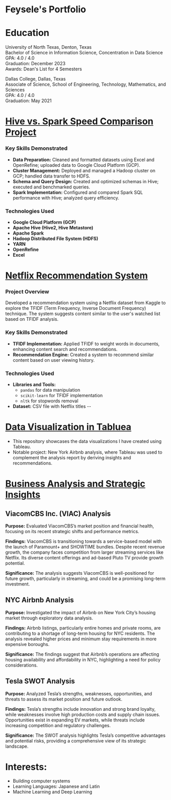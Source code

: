 # Feysele's Portfolio
# Education  
University of North Texas, Denton, Texas  
Bachelor of Science in Information Science, Concentration in Data Science  
GPA: 4.0 / 4.0  
Graduation: December 2023  
Awards: Dean's List for 4 Semesters

Dallas College, Dallas, Texas  
Associate of Science, School of Engineering, Technology, Mathematics, and Sciences  
GPA: 4.0 / 4.0  
Graduation: May 2021

# [Hive vs. Spark Speed Comparison Project](https://github.com/fey0/data-engineering)

### Key Skills Demonstrated
- **Data Preparation:** Cleaned and formatted datasets using Excel and OpenRefine; uploaded data to Google Cloud Platform (GCP).
- **Cluster Management:** Deployed and managed a Hadoop cluster on GCP; handled data transfer to HDFS.
- **Schema and Query Design:** Created and optimized schemas in Hive; executed and benchmarked queries.
- **Spark Implementation:** Configured and compared Spark SQL performance with Hive; analyzed query efficiency.

### Technologies Used
- **Google Cloud Platform (GCP)**
- **Apache Hive (Hive2, Hive Metastore)**
- **Apache Spark**
- **Hadoop Distributed File System (HDFS)**
- **YARN**
- **OpenRefine**
- **Excel**
  
# [Netflix Recommendation System](https://github.com/fey0/Netflix-Recommender)

### Project Overview
Developed a recommendation system using a Netflix dataset from Kaggle to explore the TFIDF (Term Frequency, Inverse Document Frequency) technique. The system suggests content similar to the user's watched list based on TFIDF analysis.

### Key Skills Demonstrated
- **TFIDF Implementation:** Applied TFIDF to weight words in documents, enhancing content search and recommendations.
- **Recommendation Engine:** Created a system to recommend similar content based on user viewing history.

### Technologies Used
- **Libraries and Tools:**
  - `pandas` for data manipulation
  - `scikit-learn` for TFIDF implementation
  - `nltk` for stopwords removal
- **Dataset:** CSV file with Netflix titles
--

# [Data Visualization in Tabluea](https://github.com/fey0/NYC-Airbnb/tree/main)
- This repository showcases the data visualizations I have created using Tableau.
- Notable project: New York Airbnb analysis, where Tableau was used to complement the analysis report by deriving insights and recommendations.

# [Business Analysis and Strategic Insights](https://github.com/fey0/analysis-reports)

## ViacomCBS Inc. (VIAC) Analysis
**Purpose:** Evaluated ViacomCBS’s market position and financial health, focusing on its recent strategic shifts and performance metrics.

**Findings:** ViacomCBS is transitioning towards a service-based model with the launch of Paramount+ and SHOWTIME bundles. Despite recent revenue growth, the company faces competition from larger streaming services like Netflix. Its diverse content offerings and ad-based Pluto TV provide growth potential.

**Significance:** The analysis suggests ViacomCBS is well-positioned for future growth, particularly in streaming, and could be a promising long-term investment.

## NYC Airbnb Analysis
**Purpose:** Investigated the impact of Airbnb on New York City’s housing market through exploratory data analysis.

**Findings:** Airbnb listings, particularly entire homes and private rooms, are contributing to a shortage of long-term housing for NYC residents. The analysis revealed higher prices and minimum stay requirements in more expensive boroughs.

**Significance:** The findings suggest that Airbnb’s operations are affecting housing availability and affordability in NYC, highlighting a need for policy considerations.

## Tesla SWOT Analysis
**Purpose:** Analyzed Tesla’s strengths, weaknesses, opportunities, and threats to assess its market position and future outlook.

**Findings:** Tesla’s strengths include innovation and strong brand loyalty, while weaknesses involve high production costs and supply chain issues. Opportunities exist in expanding EV markets, while threats include increasing competition and regulatory challenges.

**Significance:** The SWOT analysis highlights Tesla’s competitive advantages and potential risks, providing a comprehensive view of its strategic landscape.

# Interests:
* Building computer systems
* Learning Languages: Japanese and Latin 
* Machine Learning and Deep Learning

